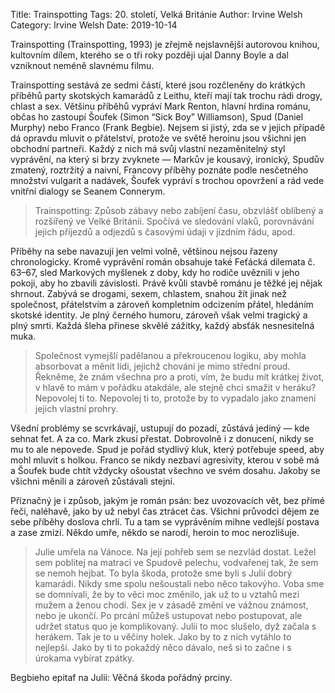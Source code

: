 Title: Trainspotting
Tags: 20. století, Velká Británie
Author: Irvine Welsh
Category: Irvine Welsh
Date: 2019-10-14

Trainspotting (Trainspotting, 1993) je zřejmě nejslavnější autorovou knihou, kultovním dílem, kterého se o tři roky později ujal Danny Boyle a dal vzniknout neméně slavnému filmu.

Trainspotting sestává ze sedmi částí, které jsou rozčleněny do krátkých příběhů party skotských kamarádů z Leithu, kteří mají tak trochu rádi drogy, chlast a sex. Většinu příběhů vypráví Mark Renton, hlavní hrdina románu, občas ho zastoupí Šoufek (Simon “Sick Boy” Williamson), Spud (Daniel Murphy) nebo Franco (Frank Begbie). Nejsem si jistý, zda se v jejich případě dá opravdu mluvit o přátelství, protože ve světě heroinu jsou všichni jen obchodní partneři. Každý z nich má svůj vlastní nezaměnitelný styl vyprávění, na který si brzy zvyknete — Markův je kousavý, ironický, Spudův zmatený, roztržitý a naivní, Francovy příběhy poznáte podle nesčetného množství vulgarit a nadávek, Šoufek vypráví s trochou opovržení a rád vede vnitřní dialogy se Seanem Connerym.


> Trainspotting: Způsob zábavy nebo zabíjení času, obzvlášť oblíbený a rozšířený ve Velké Británii. Spočívá ve sledování vlaků, porovnávání jejich příjezdů a odjezdů s časovými údaji v jízdním řádu, apod.

Příběhy na sebe navazují jen velmi volně, většinou nejsou řazeny chronologicky. Kromě vyprávění román obsahuje také Feťácká dilemata č. 63–67, sled Markových myšlenek z doby, kdy ho rodiče uvěznili v jeho pokoji, aby ho zbavili závislosti. Právě kvůli stavbě románu je těžké jej nějak shrnout. Zabývá se drogami, sexem, chlastem, snahou žít jinak než společnost, přátelstvím a zároveň kompletním odcizením přátel, hledáním skotské identity. Je plný černého humoru, zároveň však velmi tragický a plný smrti. Každá šleha přinese skvělé zážitky, každý absťák nesnesitelná muka.


> Společnost vymejšlí padělanou a překroucenou logiku, aby mohla absorbovat a měnit lidi, jejichž chování je mimo střední proud. Řekněme, že znám všechna pro a proti, vím, že budu mít krátkej život, v hlavě to mám v pořádku atakdále, ale stejně chci smažit v heráku? Nepovolej ti to. Nepovolej ti to, protože by to vypadalo jako znamení jejich vlastní prohry.

Všední problémy se scvrkávají, ustupují do pozadí, zůstává jediný — kde sehnat fet. A za co. Mark zkusí přestat. Dobrovolně i z donucení, nikdy se mu to ale nepovede. Spud je pořád stydlivý kluk, který potřebuje speed, aby mohl mluvit s holkou. Franco se nikdy nezbaví agresivity, kterou v sobě má a Šoufek bude chtít vždycky ošoustat všechno ve svém dosahu. Jakoby se všichni měnili a zároveň zůstávali stejní.

Příznačný je i způsob, jakým je román psán: bez uvozovacích vět, bez přímé řeči, naléhavě, jako by už nebyl čas ztrácet čas. Všichni průvodci dějem ze sebe příběhy doslova chrlí. Tu a tam se vyprávěním mihne vedlejší postava a zase zmizí. Někdo umře, někdo se narodí, heroin to moc nerozlišuje.


> Julie umřela na Vánoce. Na její pohřeb sem se nezvlád dostat. Ležel sem poblitej na matraci ve Spudově pelechu, vodvařenej tak, že sem se nemoh hejbat. To byla škoda, protože sme byli s Julií dobrý kamarádi. Nikdy sme spolu nešoustali nebo něco takovýho. Voba sme se domnívali, že by to věci moc změnilo, jak už to u vztahů mezi mužem a ženou chodí. Sex je v zásadě změní ve vážnou známost, nebo je ukončí. Po prcání můžeš ustupovat nebo postupovat, ale udržet status quo je komplikovaný. Julii to moc slušelo, dyž začala s herákem. Tak je to u věčiny holek. Jako by to z nich vytáhlo to nejlepší. Jako by ti to pokaždý něco dávalo, neš si to začne i s úrokama vybírat zpátky.

Begbieho epitaf na Julii: Věčná škoda pořádný prciny.

